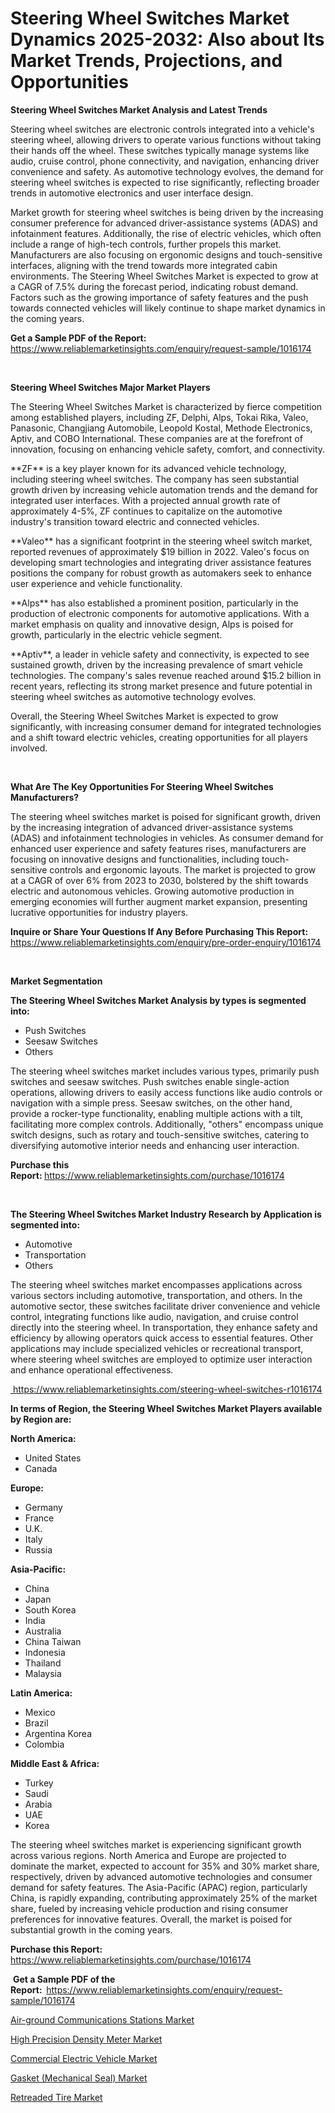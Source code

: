 <p><h1>Steering Wheel Switches Market Dynamics 2025-2032: Also about Its Market Trends, Projections, and Opportunities</h1></p><p><strong>Steering Wheel Switches Market Analysis and Latest Trends</strong></p>
<p><p>Steering wheel switches are electronic controls integrated into a vehicle's steering wheel, allowing drivers to operate various functions without taking their hands off the wheel. These switches typically manage systems like audio, cruise control, phone connectivity, and navigation, enhancing driver convenience and safety. As automotive technology evolves, the demand for steering wheel switches is expected to rise significantly, reflecting broader trends in automotive electronics and user interface design.</p><p>Market growth for steering wheel switches is being driven by the increasing consumer preference for advanced driver-assistance systems (ADAS) and infotainment features. Additionally, the rise of electric vehicles, which often include a range of high-tech controls, further propels this market. Manufacturers are also focusing on ergonomic designs and touch-sensitive interfaces, aligning with the trend towards more integrated cabin environments. The Steering Wheel Switches Market is expected to grow at a CAGR of 7.5% during the forecast period, indicating robust demand. Factors such as the growing importance of safety features and the push towards connected vehicles will likely continue to shape market dynamics in the coming years.</p></p>
<p><strong>Get a Sample PDF of the Report:&nbsp;</strong> <a href="https://www.reliablemarketinsights.com/enquiry/request-sample/1016174?utm_campaign=2609&utm_medium=2&utm_source=Github&utm_content=ia&utm_term=30032025&utm_id=steering-wheel-switches">https://www.reliablemarketinsights.com/enquiry/request-sample/1016174</a></p>
<p>&nbsp;</p>
<p><strong>Steering Wheel Switches Major Market Players</strong></p>
<p><p>The Steering Wheel Switches Market is characterized by fierce competition among established players, including ZF, Delphi, Alps, Tokai Rika, Valeo, Panasonic, Changjiang Automobile, Leopold Kostal, Methode Electronics, Aptiv, and COBO International. These companies are at the forefront of innovation, focusing on enhancing vehicle safety, comfort, and connectivity.</p><p>**ZF** is a key player known for its advanced vehicle technology, including steering wheel switches. The company has seen substantial growth driven by increasing vehicle automation trends and the demand for integrated user interfaces. With a projected annual growth rate of approximately 4-5%, ZF continues to capitalize on the automotive industry's transition toward electric and connected vehicles.</p><p>**Valeo** has a significant footprint in the steering wheel switch market, reported revenues of approximately $19 billion in 2022. Valeo's focus on developing smart technologies and integrating driver assistance features positions the company for robust growth as automakers seek to enhance user experience and vehicle functionality.</p><p>**Alps** has also established a prominent position, particularly in the production of electronic components for automotive applications. With a market emphasis on quality and innovative design, Alps is poised for growth, particularly in the electric vehicle segment.</p><p>**Aptiv**, a leader in vehicle safety and connectivity, is expected to see sustained growth, driven by the increasing prevalence of smart vehicle technologies. The company's sales revenue reached around $15.2 billion in recent years, reflecting its strong market presence and future potential in steering wheel switches as automotive technology evolves.</p><p>Overall, the Steering Wheel Switches Market is expected to grow significantly, with increasing consumer demand for integrated technologies and a shift toward electric vehicles, creating opportunities for all players involved.</p></p>
<p>&nbsp;</p>
<p><strong>What Are The Key Opportunities For Steering Wheel Switches Manufacturers?</strong></p>
<p><p>The steering wheel switches market is poised for significant growth, driven by the increasing integration of advanced driver-assistance systems (ADAS) and infotainment technologies in vehicles. As consumer demand for enhanced user experience and safety features rises, manufacturers are focusing on innovative designs and functionalities, including touch-sensitive controls and ergonomic layouts. The market is projected to grow at a CAGR of over 6% from 2023 to 2030, bolstered by the shift towards electric and autonomous vehicles. Growing automotive production in emerging economies will further augment market expansion, presenting lucrative opportunities for industry players.</p></p>
<p><strong>Inquire or Share Your Questions If Any Before Purchasing This Report:</strong> <a href="https://www.reliablemarketinsights.com/enquiry/pre-order-enquiry/1016174?utm_campaign=2609&utm_medium=2&utm_source=Github&utm_content=ia&utm_term=30032025&utm_id=steering-wheel-switches">https://www.reliablemarketinsights.com/enquiry/pre-order-enquiry/1016174</a></p>
<p>&nbsp;</p>
<p><strong>Market Segmentation</strong></p>
<p><strong>The Steering Wheel Switches Market Analysis by types is segmented into:</strong></p>
<p><ul><li>Push Switches</li><li>Seesaw Switches</li><li>Others</li></ul></p>
<p><p>The steering wheel switches market includes various types, primarily push switches and seesaw switches. Push switches enable single-action operations, allowing drivers to easily access functions like audio controls or navigation with a simple press. Seesaw switches, on the other hand, provide a rocker-type functionality, enabling multiple actions with a tilt, facilitating more complex controls. Additionally, "others" encompass unique switch designs, such as rotary and touch-sensitive switches, catering to diversifying automotive interior needs and enhancing user interaction.</p></p>
<p><strong>Purchase this Report:&nbsp;</strong><a href="https://www.reliablemarketinsights.com/purchase/1016174?utm_campaign=2609&utm_medium=2&utm_source=Github&utm_content=ia&utm_term=30032025&utm_id=steering-wheel-switches">https://www.reliablemarketinsights.com/purchase/1016174</a></p>
<p>&nbsp;</p>
<p><strong>The Steering Wheel Switches Market Industry Research by Application is segmented into:</strong></p>
<p><ul><li>Automotive</li><li>Transportation</li><li>Others</li></ul></p>
<p><p>The steering wheel switches market encompasses applications across various sectors including automotive, transportation, and others. In the automotive sector, these switches facilitate driver convenience and vehicle control, integrating functions like audio, navigation, and cruise control directly into the steering wheel. In transportation, they enhance safety and efficiency by allowing operators quick access to essential features. Other applications may include specialized vehicles or recreational transport, where steering wheel switches are employed to optimize user interaction and enhance operational effectiveness.</p></p>
<p><a href="https://www.reliablemarketinsights.com/steering-wheel-switches-r1016174?utm_campaign=2609&utm_medium=2&utm_source=Github&utm_content=ia&utm_term=30032025&utm_id=steering-wheel-switches">&nbsp;https://www.reliablemarketinsights.com/steering-wheel-switches-r1016174</a></p>
<p><strong>In terms of Region, the Steering Wheel Switches Market Players available by Region are:</strong></p>
<p>
    <p> <strong> North America: </strong>
        <ul>
            <li>United States</li>
            <li>Canada</li>
        </ul>
        </p> 
    <p> <strong> Europe: </strong>
        <ul>
            <li>Germany</li>
            <li>France</li>
            <li>U.K.</li>
            <li>Italy</li>
            <li>Russia</li>
        </ul>
        </p> 
    <p> <strong> Asia-Pacific: </strong>
        <ul>
            <li>China</li>
            <li>Japan</li>
            <li>South Korea</li>
            <li>India</li>
            <li>Australia</li>
            <li>China Taiwan</li>
            <li>Indonesia</li>
            <li>Thailand</li>
            <li>Malaysia</li>
        </ul>
        </p> 
    <p> <strong> Latin America: </strong>
        <ul>
            <li>Mexico</li>
            <li>Brazil</li>
            <li>Argentina Korea</li>
            <li>Colombia</li>
        </ul>
        </p> 
    <p> <strong> Middle East & Africa: </strong>
        <ul>
            <li>Turkey</li>
            <li>Saudi</li>
            <li>Arabia</li>
            <li>UAE</li>
            <li>Korea</li>
        </ul>
    </p>
    </p>
<p><p>The steering wheel switches market is experiencing significant growth across various regions. North America and Europe are projected to dominate the market, expected to account for 35% and 30% market share, respectively, driven by advanced automotive technologies and consumer demand for safety features. The Asia-Pacific (APAC) region, particularly China, is rapidly expanding, contributing approximately 25% of the market share, fueled by increasing vehicle production and rising consumer preferences for innovative features. Overall, the market is poised for substantial growth in the coming years.</p></p>
<p><strong>Purchase this Report: </strong><a href="https://www.reliablemarketinsights.com/purchase/1016174?utm_campaign=2609&utm_medium=2&utm_source=Github&utm_content=ia&utm_term=30032025&utm_id=steering-wheel-switches">https://www.reliablemarketinsights.com/purchase/1016174</a></p>
<p>&nbsp;<strong>Get a Sample PDF of the Report:&nbsp;&nbsp;</strong><a href="https://www.reliablemarketinsights.com/enquiry/request-sample/1016174?utm_campaign=2609&utm_medium=2&utm_source=Github&utm_content=ia&utm_term=30032025&utm_id=steering-wheel-switches">https://www.reliablemarketinsights.com/enquiry/request-sample/1016174</a></p>
<p><strong></strong></p>
<p><p><a href="https://www.linkedin.com/pulse/air-ground-communications-stations-market-forecasting-share-mqsee?utm_campaign=2609&utm_medium=2&utm_source=Github&utm_content=ia&utm_term=30032025&utm_id=steering-wheel-switches">Air-ground Communications Stations Market</a></p><p><a href="https://www.linkedin.com/pulse/high-precision-density-meter-market-study-report-includinginformation-xanee?utm_campaign=2609&utm_medium=2&utm_source=Github&utm_content=ia&utm_term=30032025&utm_id=steering-wheel-switches">High Precision Density Meter Market</a></p><p><a href="https://github.com/rushanday/Market-Research-Report-List-1/blob/main/commercial-electric-vehicle-market.md?utm_campaign=2609&utm_medium=2&utm_source=Github&utm_content=ia&utm_term=30032025&utm_id=steering-wheel-switches">Commercial Electric Vehicle Market</a></p><p><a href="https://www.linkedin.com/pulse/gasket-mechanical-seal-market-size-analysis-quantitative-insights-ndore?utm_campaign=2609&utm_medium=2&utm_source=Github&utm_content=ia&utm_term=30032025&utm_id=steering-wheel-switches">Gasket (Mechanical Seal) Market</a></p><p><a href="https://github.com/lisaeichler20775/Market-Research-Report-List-1/blob/main/retreaded-tire-market.md?utm_campaign=2609&utm_medium=2&utm_source=Github&utm_content=ia&utm_term=30032025&utm_id=steering-wheel-switches">Retreaded Tire Market</a></p></p>